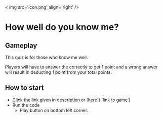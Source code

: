 < img src='icon.png' align='right' />
# How well do you know me?

## Gameplay 
This quiz is for those who know me well.

Players will have to answer the correctly to get 1 point and a wrong answer will result in deducting 1 point from your total points.

## How to start
* Click the link given in description or [here]( 'link to game')
* Run the code
  * Play button on bottom left corner.
